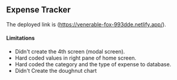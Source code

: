 
## Expense Tracker

The deployed link is (https://venerable-fox-993dde.netlify.app/).


#### Limitations

- Didn't create the 4th screen (modal screen).
- Hard coded values in right pane of home screen.
- Hard coded the category and the type of expense to database.
- Didn't Create the doughnut chart
